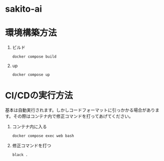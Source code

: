 # sakito-ai

# 環境構築方法
1. ビルド
    ```
    docker compose build
    ```
2. up
    ```
    docker compose up
    ```
# CI/CDの実行方法
基本は自動実行されます。しかしコードフォーマットに引っかかる場合があります。その際はコンテナ内で修正コマンドを打ってあげてください。
1. コンテナ内に入る
    ```
    docker compose exec web bash
    ```
2. 修正コマンドを打つ
    ```
    black .
    ```
